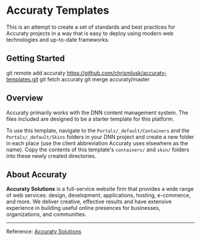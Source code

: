 # Accuraty Templates

This is an attempt to create a set of standards and best practices for Accuraty projects in a way that is easy to deploy using modern web technologies and up-to-date frameworks.

## Getting Started

git remote add accuraty https://github.com/chrismlusk/accuraty-templates.git
git fetch accuraty
git merge accuraty/master

## Overview

Accuraty primarily works with the DNN content management system. The files included are designed to be a starter template for this platform.

To use this template, navigate to the `Portals/_default/Containers` and the `Portals/_default/Skins` folders in your DNN project and create a new folder in each place (use the client abbreviation Accuraty uses elsewhere as the name). Copy the contents of this template's `containers/` and `skin/` folders into these newly created directories.

## About Accuraty

**Accuraty Solutions** is a full-service website firm that provides a wide range of web services: design, development, applications, hosting, e-commerce, and more. We deliver creative, effective results and have extensive experience in building useful online presences for businesses, organizations, and communities.

---

Reference: [Accuraty Solutions](http://www.accuraty.com/)
